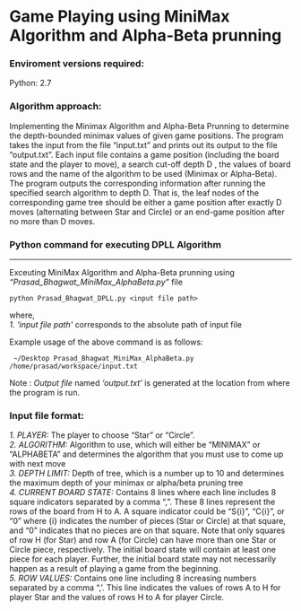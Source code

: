 Game Playing using MiniMax Algorithm and Alpha-Beta prunning
==========================================================

### Enviroment versions required:
Python: 2.7 

### Algorithm approach:
Implementing the Minimax Algorithm and Alpha-Beta Prunning to determine the depth-bounded minimax values of given game positions. The program takes the input from the file “input.txt” and prints out its output to the file “output.txt”. Each input file contains a game position (including the board state and the player to move), a search cut-off depth D , the values of board rows and the name of the algorithm to be used (Minimax or Alpha-Beta). The program outputs the corresponding information after running the specified search algorithm to depth D. That is, the leaf nodes of the corresponding game tree should be either a game position after exactly D moves (alternating between Star and Circle) or an end-game position after no more than D moves.

### Python command for executing DPLL Algorithm

* * *

Exceuting MiniMax Algorithm and Alpha-Beta prunning using _“Prasad\_Bhagwat\_MiniMax_AlphaBeta.py”_ file

    python Prasad_Bhagwat_DPLL.py <input file path>
    

where,  
_1. 'input file path'_ corresponds to the absolute path of input file  

Example usage of the above command is as follows:

     ~/Desktop Prasad_Bhagwat_MiniMax_AlphaBeta.py /home/prasad/workspace/input.txt
    

Note : _Output file_ named _‘output.txt’_ is generated at the location from where the program is run.


### Input file format:
_1. PLAYER:_​ The player to choose “Star” or “Circle”.  
_2. ALGORITHM:_​ Algorithm to use, which will either be “MINIMAX” or “ALPHABETA” and determines the algorithm that you must use to come up with next move  
_3. DEPTH LIMIT:_​ Depth of tree, which is a number up to 10 and determines the maximum depth of your minimax or alpha/beta pruning tree  
_4. CURRENT BOARD STATE:_​ Contains 8 lines where each line includes 8 square indicators separated by a comma “,”. These 8 lines represent the rows of the board from H to A. A square indicator could be “S{i}”, “C{i}”, or “0” where {i} indicates the number of pieces (Star or Circle) at that square, and “0” indicates that no pieces are on that square. Note that only squares of row H (for Star) and row A (for Circle) can have more than one Star or Circle piece, respectively. The initial board state will contain at least one piece for each player. Further, the initial board state may not necessarily happen as a result of playing a game from the beginning.  
_5. ROW VALUES:_​ Contains one line including 8 increasing numbers separated by a comma “,’. This line indicates the values of rows A to H for player Star and the values of rows H to A for player Circle.  
